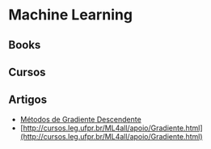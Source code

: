 # Machine Learning

## Books

## Cursos

## Artigos
* [Métodos de Gradiente Descendente](http://leg.ufpr.br/~walmes/ensino/ML/tutorials/02-gradient-methods.html)
* [http://cursos.leg.ufpr.br/ML4all/apoio/Gradiente.html](http://cursos.leg.ufpr.br/ML4all/apoio/Gradiente.html)
